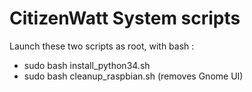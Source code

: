 CitizenWatt System scripts
==========================

Launch these two scripts as root, with bash :
- sudo bash install_python34.sh
- sudo bash cleanup_raspbian.sh (removes Gnome UI)

